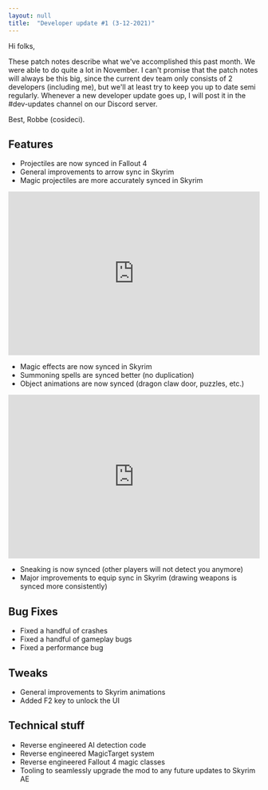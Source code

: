 ```yaml
---
layout: null
title:  "Developer update #1 (3-12-2021)"
---
```


Hi folks,

These patch notes describe what we've accomplished this past month. We were able to do quite a lot in November. I can't promise that the patch notes will always be this big, since the current dev team only consists of 2 developers (including me), but we'll at least try to keep you up to date semi regularly. Whenever a new developer update goes up, I will post it in the #dev-updates channel on our Discord server.

Best,
Robbe (cosideci).


## Features

* Projectiles are now synced in Fallout 4
* General improvements to arrow sync in Skyrim
* Magic projectiles are more accurately synced in Skyrim

<div style='position:relative; padding-bottom:calc(56.25% + 44px)'><iframe src='https://gfycat.com/ifr/AbsoluteWigglyFirefly' frameborder='0' scrolling='no' width='100%' height='100%' style='position:absolute;top:0;left:0;' allowfullscreen></iframe></div>

* Magic effects are now synced in Skyrim
* Summoning spells are synced better (no duplication)
* Object animations are now synced (dragon claw door, puzzles, etc.)

<div style='position:relative; padding-bottom:calc(56.25% + 44px)'><iframe src='https://gfycat.com/ifr/GiftedThirstyJerboa' frameborder='0' scrolling='no' width='100%' height='100%' style='position:absolute;top:0;left:0;' allowfullscreen></iframe></div>

* Sneaking is now synced (other players will not detect you anymore)
* Major improvements to equip sync in Skyrim (drawing weapons is synced more consistently)


## Bug Fixes

* Fixed a handful of crashes
* Fixed a handful of gameplay bugs
* Fixed a performance bug


## Tweaks

* General improvements to Skyrim animations
* Added F2 key to unlock the UI


## Technical stuff

* Reverse engineered AI detection code
* Reverse engineered MagicTarget system
* Reverse engineered Fallout 4 magic classes
* Tooling to seamlessly upgrade the mod to any future updates to Skyrim AE

